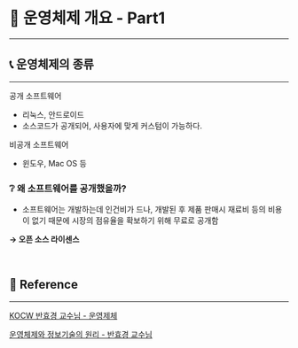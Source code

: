 # 🏢 운영체제 개요 - Part1

---

## 📞 운영체제의 종류

---

공개 소프트웨어
- 리눅스, 안드로이드
- 소스코드가 공개되어, 사용자에 맞게 커스텀이 가능하다.


비공개 소프트웨어
- 윈도우, Mac OS 등


### ❔ 왜 소프트웨어를 공개했을까?
- 소프트웨어는 개발하는데 인건비가 드나, 개발된 후 제품 판매시 재료비 등의 비용이 없기 때문에 시장의 점유율을 확보하기 위해 무료로 공개함
  
**→ 오픈 소스 라이센스**

<br/>

## 📖 Reference

---

[KOCW 반효경 교수님 - 운영제체](http://www.kocw.net/home/cview.do?cid=4b9cd4c7178db077)

[운영체제와 정보기술의 원리 - 반효경 교수님](https://www.aladin.co.kr/shop/wproduct.aspx?ISBN=K762639583&start=pnaver_02)